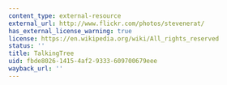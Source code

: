 ```yaml
---
content_type: external-resource
external_url: http://www.flickr.com/photos/stevenerat/
has_external_license_warning: true
license: https://en.wikipedia.org/wiki/All_rights_reserved
status: ''
title: TalkingTree
uid: fbde8026-1415-4af2-9333-609700679eee
wayback_url: ''
---
```

